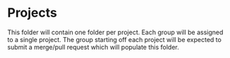 # Projects

This folder will contain one folder per project. Each group will be assigned to a single project. The group starting off each project will be expected to submit a merge/pull request which will populate this folder.